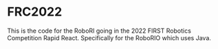 # FRC2022

This is the code for the RoboRI going in the 2022 FIRST Robotics Competition Rapid React. Specifically for the RoboRIO which uses Java. 

